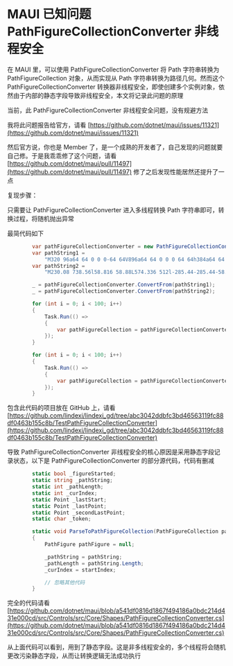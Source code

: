 # MAUI 已知问题 PathFigureCollectionConverter 非线程安全

在 MAUI 里，可以使用 PathFigureCollectionConverter 将 Path 字符串转换为 PathFigureCollection 对象，从而实现从 Path 字符串转换为路径几何。然而这个 PathFigureCollectionConverter 转换器非线程安全，即使创建多个实例对象，依然由于内部的静态字段导致非线程安全，本文将记录此问题的原理

<!--more-->
<!-- CreateTime:2022/11/14 20:22:49 -->

<!-- 发布 -->

当前，此 PathFigureCollectionConverter 非线程安全问题，没有规避方法

我将此问题报告给官方，请看 [https://github.com/dotnet/maui/issues/11321](https://github.com/dotnet/maui/issues/11321)

然后官方说，你也是 Member 了，是一个成熟的开发者了，自己发现的问题就要自己修。于是我乖乖修了这个问题，请看 [https://github.com/dotnet/maui/pull/11497](https://github.com/dotnet/maui/pull/11497) 修了之后发现性能居然还提升了一点

复现步骤：

只需要让 PathFigureCollectionConverter 进入多线程转换 Path 字符串即可，转换过程，将随机抛出异常

最简代码如下

```csharp
        var pathFigureCollectionConverter = new PathFigureCollectionConverter();
        var pathString1 =
            "M320 96a64 64 0 0 0-64 64V896a64 64 0 0 0 64 64h384a64 64 0 0 0 64-64V160a64 64 0 0 0-64-64H320z m384 64V896H320V160h384zM128 256v576h64V256H128zM832 256v576h64V256h-64z";
        var pathString2 =
            "M230.08 738.56l58.816 58.88L574.336 512l-285.44-285.44-58.88 58.88L456.704 512l-226.56 226.56z m487.04 29.44V256h-83.2v512h83.2z";

        _ = pathFigureCollectionConverter.ConvertFrom(pathString1);
        _ = pathFigureCollectionConverter.ConvertFrom(pathString2);

        for (int i = 0; i < 100; i++)
        {
            Task.Run(() =>
            {
                var pathFigureCollection = pathFigureCollectionConverter.ConvertFrom(pathString1);
            });
        }

        for (int i = 0; i < 100; i++)
        {
            Task.Run(() =>
            {
                var pathFigureCollection = pathFigureCollectionConverter.ConvertFrom(pathString2);
            });
        }
```

包含此代码的项目放在 GitHub 上，请看 [https://github.com/lindexi/lindexi_gd/tree/abc3042ddbfc3bd46563119fc88df0463b155c8b/TestPathFigureCollectionConverter](https://github.com/lindexi/lindexi_gd/tree/abc3042ddbfc3bd46563119fc88df0463b155c8b/TestPathFigureCollectionConverter)

导致 PathFigureCollectionConverter 非线程安全的核心原因是采用静态字段记录状态，以下是 PathFigureCollectionConverter 的部分源代码，代码有删减

```csharp
        static bool _figureStarted;
        static string _pathString;
        static int _pathLength;
        static int _curIndex;
        static Point _lastStart;
        static Point _lastPoint;
        static Point _secondLastPoint;
        static char _token;

        static void ParseToPathFigureCollection(PathFigureCollection pathFigureCollection, string pathString, int startIndex)
        {
            PathFigure pathFigure = null;

            _pathString = pathString;
            _pathLength = pathString.Length;
            _curIndex = startIndex;

            // 忽略其他代码
        }
```

完全的代码请看 [https://github.com/dotnet/maui/blob/a541df0816d1867f494186a0bdc214d431e000cd/src/Controls/src/Core/Shapes/PathFigureCollectionConverter.cs](https://github.com/dotnet/maui/blob/a541df0816d1867f494186a0bdc214d431e000cd/src/Controls/src/Core/Shapes/PathFigureCollectionConverter.cs)

从上面代码可以看到，用到了静态字段。这是非多线程安全的，多个线程将会随机更改污染静态字段，从而让转换逻辑无法成功执行
